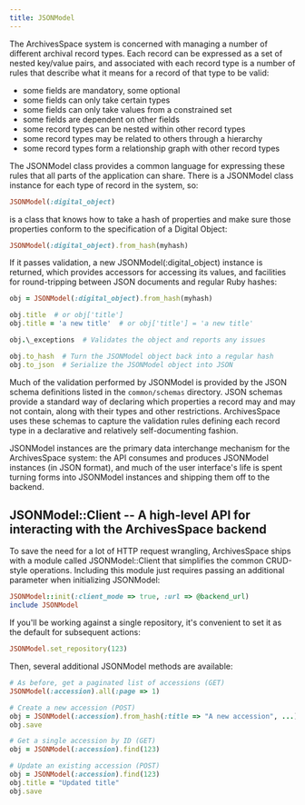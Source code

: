 ```yaml
---
title: JSONModel
---
```


The ArchivesSpace system is concerned with managing a number of
different archival record types. Each record can be expressed as a
set of nested key/value pairs, and associated with each record type is
a number of rules that describe what it means for a record of that
type to be valid:

- some fields are mandatory, some optional
- some fields can only take certain types
- some fields can only take values from a constrained set
- some fields are dependent on other fields
- some record types can be nested within other record types
- some record types may be related to others through a hierarchy
- some record types form a relationship graph with other record
  types

The JSONModel class provides a common language for expressing these
rules that all parts of the application can share. There is a
JSONModel class instance for each type of record in the system, so:
```ruby
JSONModel(:digital_object)
```
is a class that knows how to take a hash of properties and make sure
those properties conform to the specification of a Digital Object:
```ruby
JSONModel(:digital_object).from_hash(myhash)
```
If it passes validation, a new JSONModel(:digital_object) instance is
returned, which provides accessors for accessing its values, and
facilities for round-tripping between JSON documents and regular Ruby
hashes:
```ruby
obj = JSONModel(:digital_object).from_hash(myhash)

obj.title  # or obj['title']
obj.title = 'a new title'  # or obj['title'] = 'a new title'

obj.\_exceptions  # Validates the object and reports any issues

obj.to_hash  # Turn the JSONModel object back into a regular hash
obj.to_json  # Serialize the JSONModel object into JSON
```

Much of the validation performed by JSONModel is provided by the JSON
schema definitions listed in the `common/schemas` directory. JSON
schemas provide a standard way of declaring which properties a record
may and may not contain, along with their types and other
restrictions. ArchivesSpace uses these schemas to capture the
validation rules defining each record type in a declarative and
relatively self-documenting fashion.

JSONModel instances are the primary data interchange mechanism for the
ArchivesSpace system: the API consumes and produces JSONModel
instances (in JSON format), and much of the user interface's life is
spent turning forms into JSONModel instances and shipping them off to
the backend.

## JSONModel::Client -- A high-level API for interacting with the ArchivesSpace backend

To save the need for a lot of HTTP request wrangling, ArchivesSpace
ships with a module called JSONModel::Client that simplifies the
common CRUD-style operations. Including this module just requires
passing an additional parameter when initializing JSONModel:
```ruby
JSONModel::init(:client_mode => true, :url => @backend_url)
include JSONModel
```
If you'll be working against a single repository, it's convenient to
set it as the default for subsequent actions:
```ruby
JSONModel.set_repository(123)
```
Then, several additional JSONModel methods are available:
```ruby
# As before, get a paginated list of accessions (GET)
JSONModel(:accession).all(:page => 1)

# Create a new accession (POST)
obj = JSONModel(:accession).from_hash(:title => "A new accession", ...)
obj.save

# Get a single accession by ID (GET)
obj = JSONModel(:accession).find(123)

# Update an existing accession (POST)
obj = JSONModel(:accession).find(123)
obj.title = "Updated title"
obj.save
```